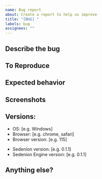 ```yaml
---
name: Bug report
about: Create a report to help us improve
title: "[BUG] "
labels: bug
assignees: ""
---
```


## Describe the bug

<!--A clear and concise description of what the bug is.-->

## To Reproduce

<!-- Steps to reproduce the behavior. -->

## Expected behavior

<!-- A clear and concise description of what you expected to happen. -->

## Screenshots

<!-- If applicable, add screenshots to help explain your problem. -->

## Versions:

-   OS: [e.g. Windows]
-   Browser: [e.g. chrome, safari]
-   Browser version: [e.g. 115]
<!-- Both can be found in the settings -->
-   Sedenion version: [e.g. 0.1.1]
-   Sedenion Engine version: [e.g. 0.1.1]

## Anything else?

<!-- Add any other context about the problem here. -->
